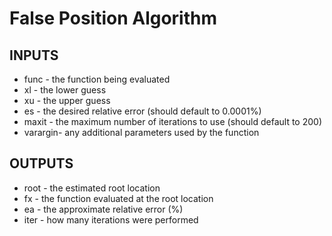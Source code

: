 # False Position Algorithm

## INPUTS

* func - the function being evaluated
* xl - the lower guess
* xu - the upper guess
* es - the desired relative error (should default to 0.0001%)
* maxit - the maximum number of iterations to use (should default to 200)
* varargin- any additional parameters used by the function

## OUTPUTS

* root - the estimated root location
* fx - the function evaluated at the root location
* ea - the approximate relative error (%)
* iter - how many iterations were performed
